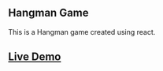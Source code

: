
## Hangman Game

This is a Hangman game created using react.

## [Live Demo](https://anukuljoshi.github.io/hangman/)